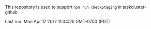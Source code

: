 This repository is used to support `npm run checkStaging` in taskcluster-github

Last run: Mon Apr 17 2017 11:04:20 GMT-0700 (PDT)